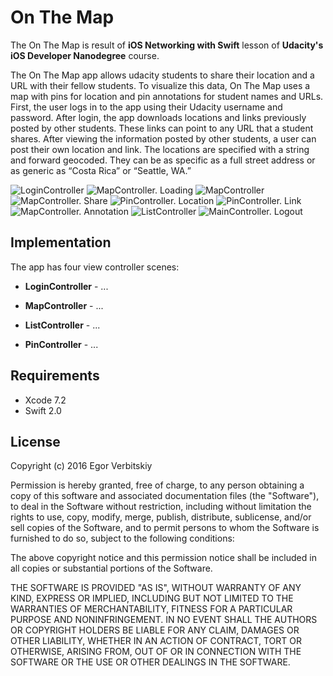 # On The Map

The On The Map is result of **iOS Networking with Swift** lesson of **Udacity's iOS Developer Nanodegree** course.

The On The Map app allows udacity students to share their location and a URL with their fellow students. To visualize this 
data, On The Map uses a map with pins for location and pin annotations for student names and URLs. First, the user logs in 
to the app using their Udacity username and password. After login, the app downloads locations and links previously posted 
by other students. These links can point to any URL that a student shares. After viewing the information posted by other 
students, a user can post their own location and link. The locations are specified with a string and forward geocoded. 
They can be as specific as a full street address or as generic as “Costa Rica” or “Seattle, WA.”

![LoginController](https://github.com/egorio/udacity-on-the-map/blob/master/Screenshots/login-controller.png)
![MapController. Loading](https://github.com/egorio/udacity-on-the-map/blob/master/Screenshots/map-controller-loading.png)
![MapController](https://github.com/egorio/udacity-on-the-map/blob/master/Screenshots/map-controller.png)
![MapController. Share](https://github.com/egorio/udacity-on-the-map/blob/master/Screenshots/main-controller-pin.png)
![PinController. Location](https://github.com/egorio/udacity-on-the-map/blob/master/Screenshots/pin-controller-location.png)
![PinController. Link](https://github.com/egorio/udacity-on-the-map/blob/master/Screenshots/pin-controller-link.png)
![MapController. Annotation](https://github.com/egorio/udacity-on-the-map/blob/master/Screenshots/map-controller-annotation.png)
![ListController](https://github.com/egorio/udacity-on-the-map/blob/master/Screenshots/list-controller.png)
![MainController. Logout](https://github.com/egorio/udacity-on-the-map/blob/master/Screenshots/main-controller-logout.png)

## Implementation

The app has four view controller scenes:

- **LoginController** - ...

- **MapController** - ...

- **ListController** - ...

- **PinController** - ...

## Requirements

 - Xcode 7.2
 - Swift 2.0

## License

Copyright (c) 2016 Egor Verbitskiy

Permission is hereby granted, free of charge, to any person obtaining a copy of this software and associated documentation files (the "Software"), to deal in the Software without restriction, including without limitation the rights to use, copy, modify, merge, publish, distribute, sublicense, and/or sell copies of the Software, and to permit persons to whom the Software is furnished to do so, subject to the following conditions:

The above copyright notice and this permission notice shall be included in all copies or substantial portions of the Software.

THE SOFTWARE IS PROVIDED "AS IS", WITHOUT WARRANTY OF ANY KIND, EXPRESS OR IMPLIED, INCLUDING BUT NOT LIMITED TO THE WARRANTIES OF MERCHANTABILITY, FITNESS FOR A PARTICULAR PURPOSE AND NONINFRINGEMENT. IN NO EVENT SHALL THE AUTHORS OR COPYRIGHT HOLDERS BE LIABLE FOR ANY CLAIM, DAMAGES OR OTHER LIABILITY, WHETHER IN AN ACTION OF CONTRACT, TORT OR OTHERWISE, ARISING FROM, OUT OF OR IN CONNECTION WITH THE SOFTWARE OR THE USE OR OTHER DEALINGS IN THE SOFTWARE.
